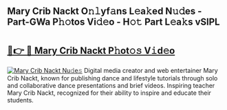 ## Mary Crib Nackt O𝚗𝚕yf𝚊ns L𝚎a𝚔ed N𝚞𝚍es - Part-GWa P𝚑𝚘tos Vi𝚍𝚎o - H𝚘𝚝 Part L𝚎a𝚔s vSlPL

# <h2><a href="http://kf328qh.oniu.top/?m=Mary+Crib+Nackt">🔗👉 🔴 Mary Crib Nackt P𝚑ot𝚘𝚜 V𝚒d𝚎o</a></h2>

[![Mary Crib Nackt Nu𝚍e𝚜](https://i.imgur.com/0qMVB7G.gif)](http://kf328qh.oniu.top/?m=Mary+Crib+Nackt)
Digital media creator and web entertainer Mary Crib Nackt, known for publishing dance and lifestyle tutorials through solo and collaborative dance presentations and brief videos. Inspiring teacher Mary Crib Nackt, recognized for their ability to inspire and educate their students.  
